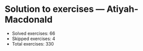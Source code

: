 # Solution to exercises — Atiyah-Macdonald

- Solved exercises: 66
- Skipped exercises: 4
- Total exercises: 330
